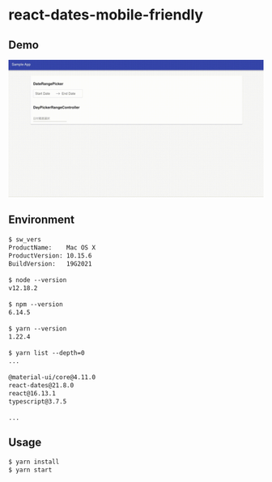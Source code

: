 # react-dates-mobile-friendly

## Demo

![demo](./demo.gif)

## Environment

```
$ sw_vers
ProductName:    Mac OS X
ProductVersion: 10.15.6
BuildVersion:   19G2021

$ node --version
v12.18.2

$ npm --version
6.14.5

$ yarn --version
1.22.4

$ yarn list --depth=0
...

@material-ui/core@4.11.0
react-dates@21.8.0
react@16.13.1
typescript@3.7.5

...
```

## Usage

```
$ yarn install
$ yarn start
```
